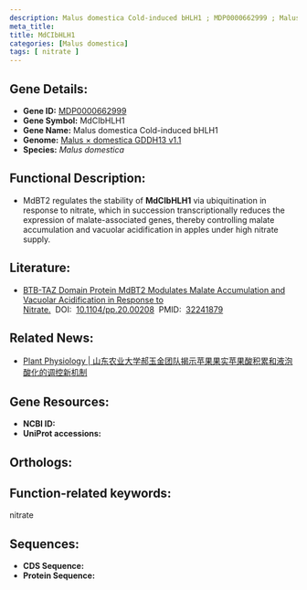 ```yaml
---
description: Malus domestica Cold-induced bHLH1 ; MDP0000662999 ; Malus domestica
meta_title:
title: MdCIbHLH1
categories: [Malus domestica]
tags: [ nitrate ]
---
```


## Gene Details:
- **Gene ID:**	[MDP0000662999]()
- **Gene Symbol:** MdCIbHLH1
- **Gene Name:** Malus domestica Cold-induced bHLH1
- **Genome:** [Malus × domestica GDDH13 v1.1]()
- **Species:** *Malus domestica*

## Functional Description:
   - MdBT2 regulates the stability of **MdCIbHLH1** via ubiquitination in response to nitrate, which in succession transcriptionally reduces the expression of malate-associated genes, thereby controlling malate accumulation and vacuolar acidification in apples under high nitrate supply.

## Literature:
   - [BTB-TAZ Domain Protein MdBT2 Modulates Malate Accumulation and Vacuolar Acidification in Response to Nitrate.]( https://academic.oup.com/plphys/article/183/2/750/6116344?login=true)&nbsp;&nbsp;DOI:&nbsp;&nbsp;[10.1104/pp.20.00208](https://academic.oup.com/plphys/article/183/2/750/6116344?login=true)&nbsp;&nbsp;PMID:&nbsp;&nbsp;[32241879](https://pubmed.ncbi.nlm.nih.gov/32241879/)

## Related News:
   - [Plant Physiology | 山东农业大学郝玉金团队揭示苹果果实苹果酸积累和液泡酸化的调控新机制](https://mp.weixin.qq.com/s?__biz=Mzg3MDEwNDEyMg==&mid=2247487916&idx=4&sn=c43c5762806f92277f072f4fa125de41&chksm=ce93bcf9f9e435ef17bb4df549c9881dadfa9e3b97a22624f6f3c86f26a14c4db30394e35071&scene=27#wechat_redirect)

## Gene Resources:
- **NCBI ID:** [](https://www.ncbi.nlm.nih.gov/gene/?term=)
- **UniProt accessions:** [](https://www.uniprot.org/uniprotkb//entry)

## Orthologs:

## Function-related keywords:
nitrate

## Sequences:
- **CDS Sequence:**
- **Protein Sequence:**
